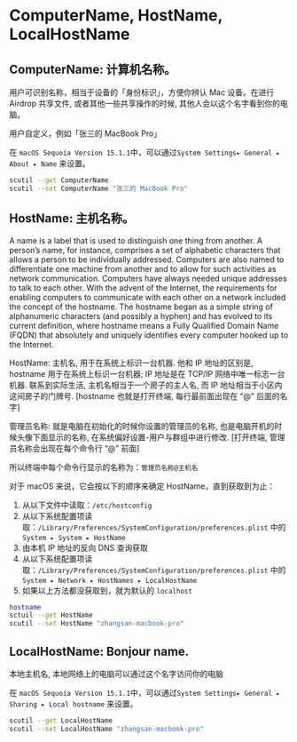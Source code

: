 # ComputerName, HostName, LocalHostName

## ComputerName: 计算机名称。

用户可识别名称，相当于设备的「身份标识」，方便你辨认 Mac 设备。在进行 Airdrop 共享文件, 或者其他一些共享操作的时候, 其他人会以这个名字看到你的电脑。

用户自定义，例如「张三的 MacBook Pro」

在 `macOS Sequoia Version 15.1.1`中，可以通过`System Settings▸ General ▸ About ▸ Name` 来设置。

```bash
scutil --get ComputerName
scutil --set ComputerName "张三的 MacBook Pro"
```

## HostName: 主机名称。

A name is a label that is used to distinguish one thing from another. A person’s name, for instance, comprises a set of alphabetic characters that allows a person to be individually addressed. Computers are also named to differentiate one machine from another and to allow for such activities as network communication. Computers have always needed unique addresses to talk to each other. With the advent of the Internet, the requirements for enabling computers to communicate with each other on a network included the concept of the hostname. The hostname began as a simple string of alphanumeric characters (and possibly a hyphen) and has evolved to its current definition, where hostname means a Fully Qualified Domain Name (FQDN) that absolutely and uniquely identifies every computer hooked up to the Internet.

HostName: 主机名, 用于在系统上标识一台机器. 他和 IP 地址的区别是, hostname 用于在系统上标识一台机器; IP 地址是在 TCP/IP 网络中唯一标志一台机器. 联系到实际生活, 主机名相当于一个房子的主人名, 而 IP 地址相当于小区内这间房子的门牌号. [hostname 也就是打开终端, 每行最前面出现在 “@” 后面的名字]

管理员名称: 就是电脑在初始化的时候你设置的管理员的名称, 也是电脑开机的时候头像下面显示的名称, 在系统偏好设置-用户与群组中进行修改. [打开终端, 管理员名称会出现在每个命令行 “@” 前面]

所以终端中每个命令行显示的名称为：`管理员名称@主机名`

对于 macOS 来说，它会按以下的顺序来确定 HostName，直到获取到为止：

1. 从以下文件中读取：`/etc/hostconfig`
2. 从以下系统配置项读取：`/Library/Preferences/SystemConfiguration/preferences.plist` 中的 `System ▸ System ▸ HostName`
3. 由本机 IP 地址的反向 DNS 查询获取
4. 从以下系统配置项读取：`/Library/Preferences/SystemConfiguration/preferences.plist` 中的 `System ▸ Network ▸ HostNames ▸ LocalHostName`
5. 如果以上方法都没获取到，就为默认的 `localhost`

```bash
hostname
sctuil --get HostName
scutil --set HostName "zhangsan-macbook-pro"
```

## LocalHostName: Bonjour name.

本地主机名, 本地网络上的电脑可以通过这个名字访问你的电脑

在 `macOS Sequoia Version 15.1.1`中，可以通过`System Settings▸ General ▸ Sharing ▸ Local hostname` 来设置。

```bash
scutil --get LocalHostName
scutil --set LocalHostName "zhangsan-macbook-pro"
```
